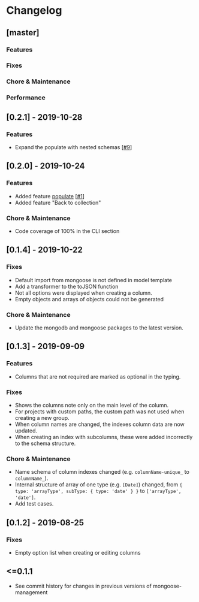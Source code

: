 # Changelog

## [master]

### Features

### Fixes

### Chore & Maintenance

### Performance

## [0.2.1] - 2019-10-28

### Features

- Expand the populate with nested schemas [[#9](https://github.com/kettil/mongoose-management/issues/9)]

## [0.2.0] - 2019-10-24

### Features

- Added feature [populate](https://mongoosejs.com/docs/populate.html) [[#1](https://github.com/kettil/mongoose-management/issues/1)]
- Added feature "Back to collection"

### Chore & Maintenance

- Code coverage of 100% in the CLI section

## [0.1.4] - 2019-10-22

### Fixes

- Default import from mongoose is not defined in model template
- Add a transformer to the toJSON function
- Not all options were displayed when creating a column.
- Empty objects and arrays of objects could not be generated

### Chore & Maintenance

- Update the mongodb and mongoose packages to the latest version.

## [0.1.3] - 2019-09-09

### Features

- Columns that are not required are marked as optional in the typing.

### Fixes

- Shows the columns note only on the main level of the column.
- For projects with custom paths, the custom path was not used when creating a new group.
- When column names are changed, the indexes column data are now updated.
- When creating an index with subcolumns, these were added incorrectly to the schema structure.

### Chore & Maintenance

- Name schema of column indexes changed (e.g. `columnName-unique_` to `columnName_`).
- Internal structure of array of one type (e.g. `[Date]`) changed, from `{ type: 'arrayType', subType: { type: 'date' } }` to `['arrayType', 'date']`.
- Add test cases.

## [0.1.2] - 2019-08-25

### Fixes

- Empty option list when creating or editing columns

## <=0.1.1

- See commit history for changes in previous versions of mongoose-management
